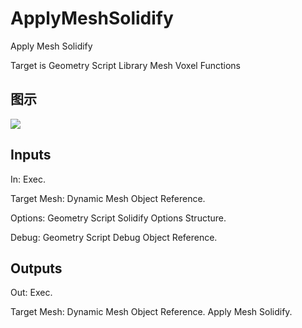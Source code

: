 # ApplyMeshSolidify

Apply Mesh Solidify

Target is Geometry Script Library Mesh Voxel Functions

## 图示

![]($-20221218-19135925.png)

## Inputs

In: Exec.

Target Mesh: Dynamic Mesh Object Reference.

Options: Geometry Script Solidify Options Structure.

Debug: Geometry Script Debug Object Reference.  

## Outputs

Out: Exec.

Target Mesh: Dynamic Mesh Object Reference. Apply Mesh Solidify.

